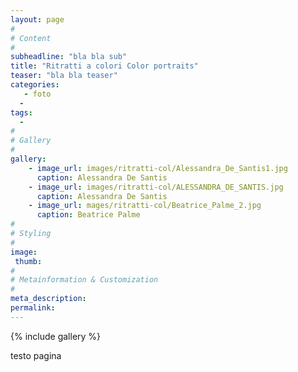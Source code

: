```yaml
---
layout: page
#
# Content
#
subheadline: "bla bla sub"
title: "Ritratti a colori Color portraits"
teaser: "bla bla teaser"
categories: 
   - foto
  -
tags:
  -
#
# Gallery
#
gallery:
    - image_url: images/ritratti-col/Alessandra_De_Santis1.jpg
      caption: Alessandra De Santis
    - image_url: images/ritratti-col/ALESSANDRA_DE_SANTIS.jpg
      caption: Alessandra De Santis
    - image_url: mages/ritratti-col/Beatrice_Palme_2.jpg
      caption: Beatrice Palme
#
# Styling
#
image:
 thumb:
#
# Metainformation & Customization
#
meta_description:
permalink:
---
```


{% include gallery %}

testo pagina
